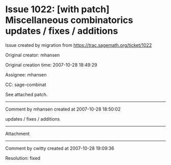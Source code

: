 # Issue 1022: [with patch] Miscellaneous combinatorics updates / fixes / additions

Issue created by migration from https://trac.sagemath.org/ticket/1022

Original creator: mhansen

Original creation time: 2007-10-28 18:49:29

Assignee: mhansen

CC:  sage-combinat

See attached patch.


---

Comment by mhansen created at 2007-10-28 18:50:02

updates / fixes / additions


---

Attachment


---

Comment by cwitty created at 2007-10-28 19:09:36

Resolution: fixed
